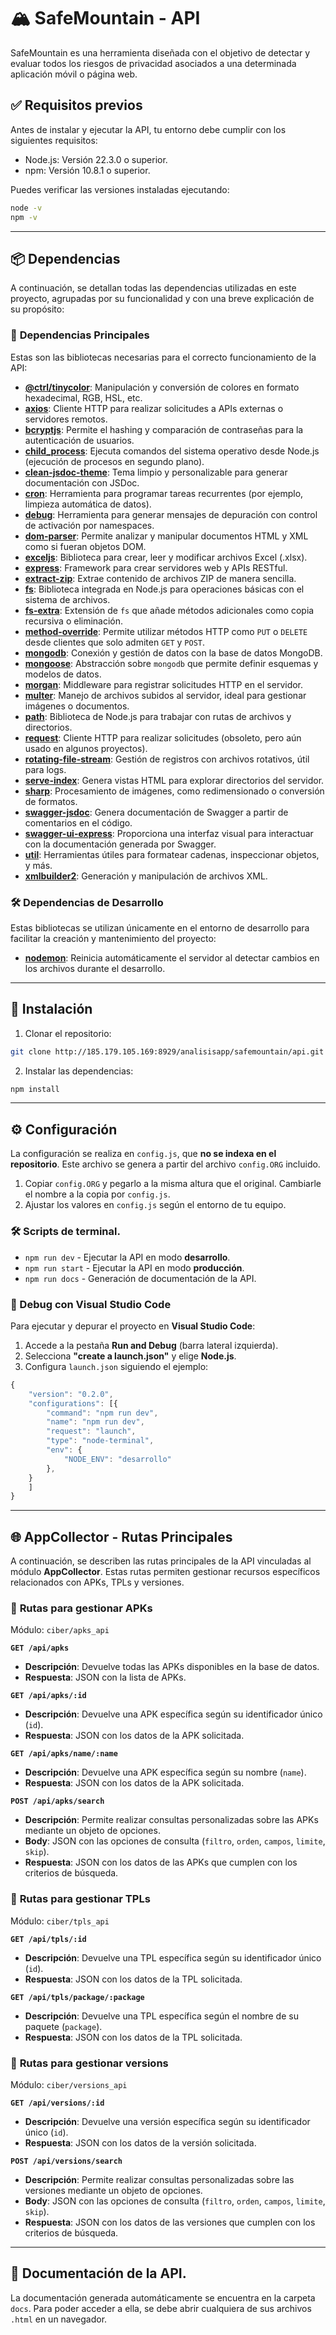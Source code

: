 # 🏔️ SafeMountain - API

SafeMountain es una herramienta diseñada con el objetivo de detectar y evaluar todos los riesgos de privacidad asociados a una determinada aplicación móvil o página web.

## ✅ Requisitos previos

Antes de instalar y ejecutar la API, tu entorno debe cumplir con los siguientes requisitos:

- Node.js: Versión 22.3.0 o superior.
- npm: Versión 10.8.1 o superior.

Puedes verificar las versiones instaladas ejecutando:

```bash
node -v
npm -v
```

---

## 📦 **Dependencias**

A continuación, se detallan todas las dependencias utilizadas en este proyecto, agrupadas por su funcionalidad y con una breve explicación de su propósito:

### 🔑 **Dependencias Principales**
Estas son las bibliotecas necesarias para el correcto funcionamiento de la API:

- **[@ctrl/tinycolor](https://www.npmjs.com/package/@ctrl/tinycolor)**: Manipulación y conversión de colores en formato hexadecimal, RGB, HSL, etc.
- **[axios](https://www.npmjs.com/package/axios)**: Cliente HTTP para realizar solicitudes a APIs externas o servidores remotos.
- **[bcryptjs](https://www.npmjs.com/package/bcryptjs)**: Permite el hashing y comparación de contraseñas para la autenticación de usuarios.
- **[child_process](https://www.npmjs.com/package/child_process)**: Ejecuta comandos del sistema operativo desde Node.js (ejecución de procesos en segundo plano).
- **[clean-jsdoc-theme](https://www.npmjs.com/package/clean-jsdoc-theme)**: Tema limpio y personalizable para generar documentación con JSDoc.
- **[cron](https://www.npmjs.com/package/cron)**: Herramienta para programar tareas recurrentes (por ejemplo, limpieza automática de datos).
- **[debug](https://www.npmjs.com/package/debug)**: Herramienta para generar mensajes de depuración con control de activación por namespaces.
- **[dom-parser](https://www.npmjs.com/package/dom-parser)**: Permite analizar y manipular documentos HTML y XML como si fueran objetos DOM.
- **[exceljs](https://www.npmjs.com/package/exceljs)**: Biblioteca para crear, leer y modificar archivos Excel (.xlsx).
- **[express](https://www.npmjs.com/package/express)**: Framework para crear servidores web y APIs RESTful.
- **[extract-zip](https://www.npmjs.com/package/extract-zip)**: Extrae contenido de archivos ZIP de manera sencilla.
- **[fs](https://www.npmjs.com/package/fs)**: Biblioteca integrada en Node.js para operaciones básicas con el sistema de archivos.
- **[fs-extra](https://www.npmjs.com/package/fs-extra)**: Extensión de `fs` que añade métodos adicionales como copia recursiva o eliminación.
- **[method-override](https://www.npmjs.com/package/method-override)**: Permite utilizar métodos HTTP como `PUT` o `DELETE` desde clientes que solo admiten `GET` y `POST`.
- **[mongodb](https://www.npmjs.com/package/mongodb)**: Conexión y gestión de datos con la base de datos MongoDB.
- **[mongoose](https://www.npmjs.com/package/mongoose)**: Abstracción sobre `mongodb` que permite definir esquemas y modelos de datos.
- **[morgan](https://www.npmjs.com/package/morgan)**: Middleware para registrar solicitudes HTTP en el servidor.
- **[multer](https://www.npmjs.com/package/multer)**: Manejo de archivos subidos al servidor, ideal para gestionar imágenes o documentos.
- **[path](https://www.npmjs.com/package/path)**: Biblioteca de Node.js para trabajar con rutas de archivos y directorios.
- **[request](https://www.npmjs.com/package/request)**: Cliente HTTP para realizar solicitudes (obsoleto, pero aún usado en algunos proyectos).
- **[rotating-file-stream](https://www.npmjs.com/package/rotating-file-stream)**: Gestión de registros con archivos rotativos, útil para logs.
- **[serve-index](https://www.npmjs.com/package/serve-index)**: Genera vistas HTML para explorar directorios del servidor.
- **[sharp](https://www.npmjs.com/package/sharp)**: Procesamiento de imágenes, como redimensionado o conversión de formatos.
- **[swagger-jsdoc](https://www.npmjs.com/package/swagger-jsdoc)**: Genera documentación de Swagger a partir de comentarios en el código.
- **[swagger-ui-express](https://www.npmjs.com/package/swagger-ui-express)**: Proporciona una interfaz visual para interactuar con la documentación generada por Swagger.
- **[util](https://www.npmjs.com/package/util)**: Herramientas útiles para formatear cadenas, inspeccionar objetos, y más.
- **[xmlbuilder2](https://www.npmjs.com/package/xmlbuilder2)**: Generación y manipulación de archivos XML.

### 🛠️ **Dependencias de Desarrollo**
Estas bibliotecas se utilizan únicamente en el entorno de desarrollo para facilitar la creación y mantenimiento del proyecto:

- **[nodemon](https://www.npmjs.com/package/nodemon)**: Reinicia automáticamente el servidor al detectar cambios en los archivos durante el desarrollo.

---

## 🚀 Instalación

1. Clonar el repositorio:
```bash
git clone http://185.179.105.169:8929/analisisapp/safemountain/api.git
```
2. Instalar las dependencias:
```bash
npm install
```

---

## ⚙️ Configuración
La configuración se realiza en `config.js`, que **no se indexa en el repositorio**. Este archivo se genera a partir del archivo `config.ORG` incluido.

1. Copiar `config.ORG` y pegarlo a la misma altura que el original. Cambiarle el nombre a la copia por `config.js`.
2. Ajustar los valores en `config.js` según el entorno de tu equipo.

### 🛠️ Scripts de terminal.
- `npm run dev` - Ejecutar la API en modo **desarrollo**.
- `npm run start` - Ejecutar la API en modo **producción**.
- `npm run docs` - Generación de documentación de la API.

### 🐞 Debug con Visual Studio Code
Para ejecutar y depurar el proyecto en **Visual Studio Code**:

1. Accede a la pestaña **Run and Debug** (barra lateral izquierda).
2. Selecciona **"create a launch.json"** y elige **Node.js**.
3. Configura `launch.json` siguiendo el ejemplo:

```js 
{
    "version": "0.2.0",
    "configurations": [{
        "command": "npm run dev",
        "name": "npm run dev", 
        "request": "launch",
        "type": "node-terminal",
        "env": {
            "NODE_ENV": "desarrollo"
        },
    }
    ]
}
```

---

## 🌐 **AppCollector - Rutas Principales**

A continuación, se describen las rutas principales de la API vinculadas al módulo **AppCollector**. Estas rutas permiten gestionar recursos específicos relacionados con APKs, TPLs y versiones.

### 📂 **Rutas para gestionar APKs**
Módulo: `ciber/apks_api`

**`GET /api/apks`**  
  - **Descripción**: Devuelve todas las APKs disponibles en la base de datos.  
  - **Respuesta**: JSON con la lista de APKs.  

**`GET /api/apks/:id`**  
  - **Descripción**: Devuelve una APK específica según su identificador único (`id`).  
  - **Respuesta**: JSON con los datos de la APK solicitada.  

**`GET /api/apks/name/:name`**  
  - **Descripción**: Devuelve una APK específica según su nombre (`name`).  
  - **Respuesta**: JSON con los datos de la APK solicitada.  

**`POST /api/apks/search`**  
  - **Descripción**: Permite realizar consultas personalizadas sobre las APKs mediante un objeto de opciones.  
  - **Body**: JSON con las opciones de consulta (`filtro`, `orden`, `campos`, `limite`, `skip`).  
  - **Respuesta**: JSON con los datos de las APKs que cumplen con los criterios de búsqueda.  

### 📂 **Rutas para gestionar TPLs**
Módulo: `ciber/tpls_api`

**`GET /api/tpls/:id`**  
  - **Descripción**: Devuelve una TPL específica según su identificador único (`id`).  
  - **Respuesta**: JSON con los datos de la TPL solicitada.  

**`GET /api/tpls/package/:package`**  
  - **Descripción**: Devuelve una TPL específica según el nombre de su paquete (`package`).  
  - **Respuesta**: JSON con los datos de la TPL solicitada.  

### 📂 **Rutas para gestionar versions**
Módulo: `ciber/versions_api`

**`GET /api/versions/:id`**  
  - **Descripción**: Devuelve una versión específica según su identificador único (`id`).  
  - **Respuesta**: JSON con los datos de la versión solicitada.  

**`POST /api/versions/search`**  
  - **Descripción**: Permite realizar consultas personalizadas sobre las versiones mediante un objeto de opciones.  
  - **Body**: JSON con las opciones de consulta (`filtro`, `orden`, `campos`, `limite`, `skip`).  
  - **Respuesta**: JSON con los datos de las versiones que cumplen con los criterios de búsqueda.  
 
---

## 📄 Documentación de la API.
La documentación generada automáticamente se encuentra en la carpeta `docs`. 
Para poder acceder a ella, se debe abrir cualquiera de sus archivos `.html` en un navegador. 